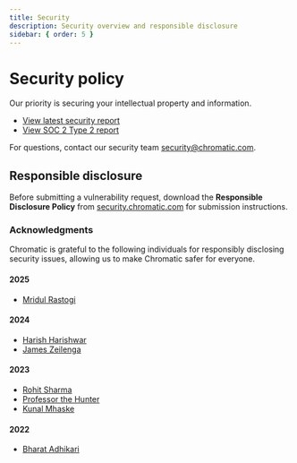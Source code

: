```yaml
---
title: Security
description: Security overview and responsible disclosure
sidebar: { order: 5 }
---
```


# Security policy

Our priority is securing your intellectual property and information.

- [View latest security report](https://app.drata.com/security-report/36340072-4a17-4b9e-80be-1b80562aeb41/30c79316-dfa2-42a8-9b0c-2766cd6ecb89)
- [View SOC 2 Type 2 report](https://security.chromatic.com/)

For questions, contact our security team [security@chromatic.com](mailto:security@chromatic.com).

## Responsible disclosure

Before submitting a vulnerability request, download the **Responsible Disclosure Policy** from [security.chromatic.com](https://security.chromatic.com/) for submission instructions.

### Acknowledgments

Chromatic is grateful to the following individuals for responsibly disclosing security issues, allowing us to make Chromatic safer for everyone.

#### 2025

- [Mridul Rastogi](https://www.linkedin.com/in/mridul-rastogi-532726292/)

#### 2024

- [Harish Harishwar](https://x.com/Hari_harishwar)
- [James Zeilenga](https://www.linkedin.com/in/james-zeilenga)

#### 2023

- [Rohit Sharma](https://www.linkedin.com/in/r0x5r/)
- [Professor the Hunter](https://www.linkedin.com/in/bughuntar/)
- [Kunal Mhaske](https://www.linkedin.com/in/kunal-mhaske-59928a170/)

#### 2022

- [Bharat Adhikari](https://www.linkedin.com/in/bharat-adhikari-726337225)
